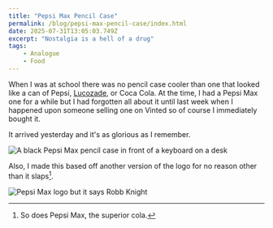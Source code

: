 ```yaml
---
title: "Pepsi Max Pencil Case"
permalink: /blog/pepsi-max-pencil-case/index.html
date: 2025-07-31T13:05:03.749Z
excerpt: "Nostalgia is a hell of a drug"
tags:
    - Analogue
    - Food
---
```


When I was at school there was no pencil case cooler than one that looked like a can of Pepsi, [Lucozade](https://www.reddit.com/r/nostalgia/comments/wdfrih/drinks_can_pencil_cases/), or Coca Cola. At the time, I had a Pepsi Max one for a while but I had forgotten all about it until last week when I happened upon someone selling one on Vinted so of course I immediately bought it.

It arrived yesterday and it's as glorious as I remember.

![A black Pepsi Max pencil case in front of a keyboard on a desk](https://cdn.rknight.me/site/2025/pepsi-max-pencil-case.jpg)

Also, I made this based off another version of the logo for no reason other than it slaps[^1].

![Pepsi Max logo but it says Robb Knight](https://cdn.rknight.me/site/2025/robb-pepsi-max.jpg)

[^1]: So does Pepsi Max, the superior cola.